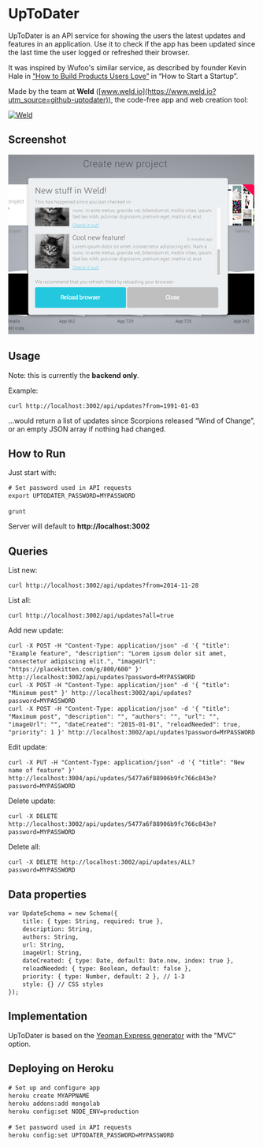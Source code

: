 # UpToDater

UpToDater is an API service for showing the users the latest updates and features in an application. Use it to check if the app has been updated since the last time the user logged or refreshed their browser.

It was inspired by Wufoo's similar service, as described by founder Kevin Hale in [“How to Build Products Users Love”](http://startupclass.samaltman.com/courses/lec07/) in “How to Start a Startup”.


Made by the team at **Weld** ([www.weld.io](https://www.weld.io?utm_source=github-uptodater)), the code-free app and web creation tool:

[![Weld](https://s3-eu-west-1.amazonaws.com/weld-social-and-blog/gif/weld_explained.gif)](https://www.weld.io?utm_source=github-uptodater)


## Screenshot

![UpToDater example](example.png)

## Usage

Note: this is currently the **backend only**.

Example:

	curl http://localhost:3002/api/updates?from=1991-01-03

...would return a list of updates since Scorpions released “Wind of Change”, or an empty JSON array if nothing had changed.

## How to Run

Just start with:

	# Set password used in API requests
	export UPTODATER_PASSWORD=MYPASSWORD

	grunt

Server will default to **http://localhost:3002**

## Queries

List new:

	curl http://localhost:3002/api/updates?from=2014-11-28

List all:

	curl http://localhost:3002/api/updates?all=true

Add new update:

	curl -X POST -H "Content-Type: application/json" -d '{ "title": "Example feature", "description": "Lorem ipsum dolor sit amet, consectetur adipiscing elit.", "imageUrl": "https://placekitten.com/g/800/600" }' http://localhost:3002/api/updates?password=MYPASSWORD
	curl -X POST -H "Content-Type: application/json" -d '{ "title": "Minimum post" }' http://localhost:3002/api/updates?password=MYPASSWORD
	curl -X POST -H "Content-Type: application/json" -d '{ "title": "Maximum post", "description": "", "authors": "", "url": "", "imageUrl": "", "dateCreated": "2015-01-01", "reloadNeeded": true, "priority": 1 }' http://localhost:3002/api/updates?password=MYPASSWORD

Edit update:

	curl -X PUT -H "Content-Type: application/json" -d '{ "title": "New name of feature" }' http://localhost:3004/api/updates/5477a6f88906b9fc766c843e?password=MYPASSWORD

Delete update:

	curl -X DELETE http://localhost:3002/api/updates/5477a6f88906b9fc766c843e?password=MYPASSWORD

Delete all:

	curl -X DELETE http://localhost:3002/api/updates/ALL?password=MYPASSWORD

## Data properties

	var UpdateSchema = new Schema({
		title: { type: String, required: true },
		description: String,
		authors: String,
		url: String,
		imageUrl: String,
		dateCreated: { type: Date, default: Date.now, index: true },
		reloadNeeded: { type: Boolean, default: false },
		priority: { type: Number, default: 2 }, // 1-3
		style: {} // CSS styles
	});

## Implementation

UpToDater is based on the [Yeoman Express generator](https://github.com/petecoop/generator-express) with the "MVC" option.

## Deploying on Heroku

	# Set up and configure app
	heroku create MYAPPNAME
	heroku addons:add mongolab
	heroku config:set NODE_ENV=production

	# Set password used in API requests
	heroku config:set UPTODATER_PASSWORD=MYPASSWORD
